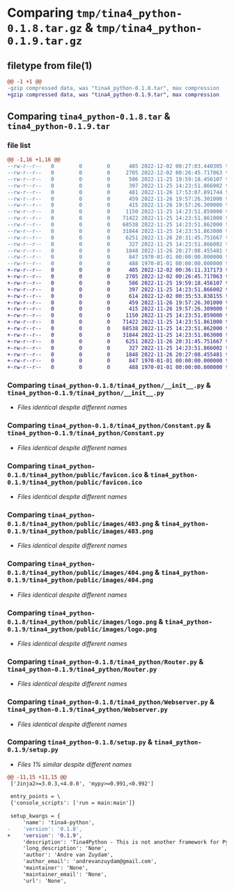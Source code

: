 # Comparing `tmp/tina4_python-0.1.8.tar.gz` & `tmp/tina4_python-0.1.9.tar.gz`

## filetype from file(1)

```diff
@@ -1 +1 @@
-gzip compressed data, was "tina4_python-0.1.8.tar", max compression
+gzip compressed data, was "tina4_python-0.1.9.tar", max compression
```

## Comparing `tina4_python-0.1.8.tar` & `tina4_python-0.1.9.tar`

### file list

```diff
@@ -1,16 +1,16 @@
--rw-r--r--   0        0        0      485 2022-12-02 00:27:03.440305 tina4_python-0.1.8/pyproject.toml
--rw-r--r--   0        0        0     2705 2022-12-02 00:26:45.717063 tina4_python-0.1.8/tina4_python/__init__.py
--rw-r--r--   0        0        0      586 2022-11-25 19:59:18.456107 tina4_python-0.1.8/tina4_python/Constant.py
--rw-r--r--   0        0        0      397 2022-11-25 14:23:51.866002 tina4_python-0.1.8/tina4_python/Debug.py
--rw-r--r--   0        0        0      481 2022-11-26 17:53:07.891744 tina4_python-0.1.8/tina4_python/Env.py
--rw-r--r--   0        0        0      459 2022-11-26 19:57:26.301000 tina4_python-0.1.8/tina4_python/public/errors/403.twig
--rw-r--r--   0        0        0      415 2022-11-26 19:57:26.309000 tina4_python-0.1.8/tina4_python/public/errors/404.twig
--rw-r--r--   0        0        0     1150 2022-11-25 14:23:51.859000 tina4_python-0.1.8/tina4_python/public/favicon.ico
--rw-r--r--   0        0        0    71422 2022-11-25 14:23:51.861000 tina4_python-0.1.8/tina4_python/public/images/403.png
--rw-r--r--   0        0        0    68538 2022-11-25 14:23:51.862000 tina4_python-0.1.8/tina4_python/public/images/404.png
--rw-r--r--   0        0        0    31844 2022-11-25 14:23:51.863000 tina4_python-0.1.8/tina4_python/public/images/logo.png
--rw-r--r--   0        0        0     6251 2022-11-26 20:31:45.751667 tina4_python-0.1.8/tina4_python/Router.py
--rw-r--r--   0        0        0      327 2022-11-25 14:23:51.866002 tina4_python-0.1.8/tina4_python/Template.py
--rw-r--r--   0        0        0     1848 2022-11-26 20:27:08.455481 tina4_python-0.1.8/tina4_python/Webserver.py
--rw-r--r--   0        0        0      847 1970-01-01 00:00:00.000000 tina4_python-0.1.8/setup.py
--rw-r--r--   0        0        0      488 1970-01-01 00:00:00.000000 tina4_python-0.1.8/PKG-INFO
+-rw-r--r--   0        0        0      485 2022-12-02 00:36:11.317173 tina4_python-0.1.9/pyproject.toml
+-rw-r--r--   0        0        0     2705 2022-12-02 00:26:45.717063 tina4_python-0.1.9/tina4_python/__init__.py
+-rw-r--r--   0        0        0      586 2022-11-25 19:59:18.456107 tina4_python-0.1.9/tina4_python/Constant.py
+-rw-r--r--   0        0        0      397 2022-11-25 14:23:51.866002 tina4_python-0.1.9/tina4_python/Debug.py
+-rw-r--r--   0        0        0      614 2022-12-02 00:35:53.838155 tina4_python-0.1.9/tina4_python/Env.py
+-rw-r--r--   0        0        0      459 2022-11-26 19:57:26.301000 tina4_python-0.1.9/tina4_python/public/errors/403.twig
+-rw-r--r--   0        0        0      415 2022-11-26 19:57:26.309000 tina4_python-0.1.9/tina4_python/public/errors/404.twig
+-rw-r--r--   0        0        0     1150 2022-11-25 14:23:51.859000 tina4_python-0.1.9/tina4_python/public/favicon.ico
+-rw-r--r--   0        0        0    71422 2022-11-25 14:23:51.861000 tina4_python-0.1.9/tina4_python/public/images/403.png
+-rw-r--r--   0        0        0    68538 2022-11-25 14:23:51.862000 tina4_python-0.1.9/tina4_python/public/images/404.png
+-rw-r--r--   0        0        0    31844 2022-11-25 14:23:51.863000 tina4_python-0.1.9/tina4_python/public/images/logo.png
+-rw-r--r--   0        0        0     6251 2022-11-26 20:31:45.751667 tina4_python-0.1.9/tina4_python/Router.py
+-rw-r--r--   0        0        0      327 2022-11-25 14:23:51.866002 tina4_python-0.1.9/tina4_python/Template.py
+-rw-r--r--   0        0        0     1848 2022-11-26 20:27:08.455481 tina4_python-0.1.9/tina4_python/Webserver.py
+-rw-r--r--   0        0        0      847 1970-01-01 00:00:00.000000 tina4_python-0.1.9/setup.py
+-rw-r--r--   0        0        0      488 1970-01-01 00:00:00.000000 tina4_python-0.1.9/PKG-INFO
```

### Comparing `tina4_python-0.1.8/tina4_python/__init__.py` & `tina4_python-0.1.9/tina4_python/__init__.py`

 * *Files identical despite different names*

### Comparing `tina4_python-0.1.8/tina4_python/Constant.py` & `tina4_python-0.1.9/tina4_python/Constant.py`

 * *Files identical despite different names*

### Comparing `tina4_python-0.1.8/tina4_python/public/favicon.ico` & `tina4_python-0.1.9/tina4_python/public/favicon.ico`

 * *Files identical despite different names*

### Comparing `tina4_python-0.1.8/tina4_python/public/images/403.png` & `tina4_python-0.1.9/tina4_python/public/images/403.png`

 * *Files identical despite different names*

### Comparing `tina4_python-0.1.8/tina4_python/public/images/404.png` & `tina4_python-0.1.9/tina4_python/public/images/404.png`

 * *Files identical despite different names*

### Comparing `tina4_python-0.1.8/tina4_python/public/images/logo.png` & `tina4_python-0.1.9/tina4_python/public/images/logo.png`

 * *Files identical despite different names*

### Comparing `tina4_python-0.1.8/tina4_python/Router.py` & `tina4_python-0.1.9/tina4_python/Router.py`

 * *Files identical despite different names*

### Comparing `tina4_python-0.1.8/tina4_python/Webserver.py` & `tina4_python-0.1.9/tina4_python/Webserver.py`

 * *Files identical despite different names*

### Comparing `tina4_python-0.1.8/setup.py` & `tina4_python-0.1.9/setup.py`

 * *Files 1% similar despite different names*

```diff
@@ -11,15 +11,15 @@
 ['Jinja2>=3.0.3,<4.0.0', 'mypy>=0.991,<0.992']
 
 entry_points = \
 {'console_scripts': ['run = main:main']}
 
 setup_kwargs = {
     'name': 'tina4-python',
-    'version': '0.1.8',
+    'version': '0.1.9',
     'description': 'Tina4Python - This is not another framework for Python',
     'long_description': 'None',
     'author': 'Andre van Zuydam',
     'author_email': 'andrevanzuydam@gmail.com',
     'maintainer': 'None',
     'maintainer_email': 'None',
     'url': 'None',
```

